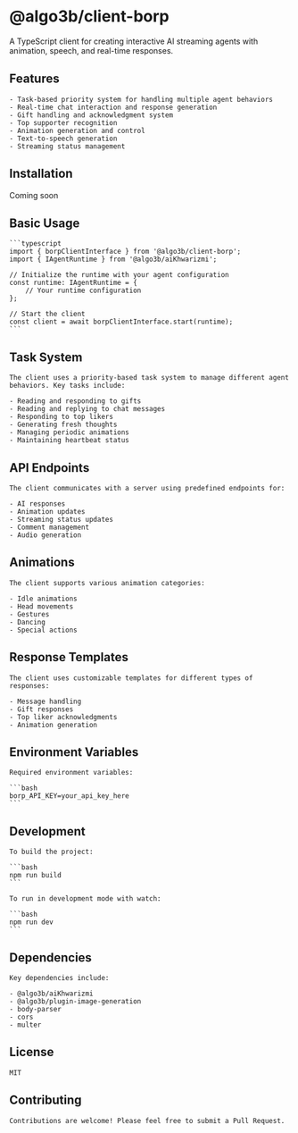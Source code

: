 # @algo3b/client-borp

A TypeScript client for creating interactive AI streaming agents with animation, speech, and real-time responses.

## Features

    - Task-based priority system for handling multiple agent behaviors
    - Real-time chat interaction and response generation
    - Gift handling and acknowledgment system
    - Top supporter recognition
    - Animation generation and control
    - Text-to-speech generation
    - Streaming status management

## Installation

Coming soon

## Basic Usage

    ```typescript
    import { borpClientInterface } from '@algo3b/client-borp';
    import { IAgentRuntime } from '@algo3b/aiKhwarizmi';

    // Initialize the runtime with your agent configuration
    const runtime: IAgentRuntime = {
        // Your runtime configuration
    };

    // Start the client
    const client = await borpClientInterface.start(runtime);
    ```

## Task System

    The client uses a priority-based task system to manage different agent behaviors. Key tasks include:

    - Reading and responding to gifts
    - Reading and replying to chat messages
    - Responding to top likers
    - Generating fresh thoughts
    - Managing periodic animations
    - Maintaining heartbeat status

## API Endpoints

    The client communicates with a server using predefined endpoints for:

    - AI responses
    - Animation updates
    - Streaming status updates
    - Comment management
    - Audio generation

## Animations

    The client supports various animation categories:

    - Idle animations
    - Head movements
    - Gestures
    - Dancing
    - Special actions

## Response Templates

    The client uses customizable templates for different types of responses:

    - Message handling
    - Gift responses
    - Top liker acknowledgments
    - Animation generation

## Environment Variables

    Required environment variables:

    ```bash
    borp_API_KEY=your_api_key_here
    ```

## Development

    To build the project:

    ```bash
    npm run build
    ```

    To run in development mode with watch:

    ```bash
    npm run dev
    ```

## Dependencies

    Key dependencies include:

    - @algo3b/aiKhwarizmi
    - @algo3b/plugin-image-generation
    - body-parser
    - cors
    - multer

## License

    MIT

## Contributing

    Contributions are welcome! Please feel free to submit a Pull Request.

